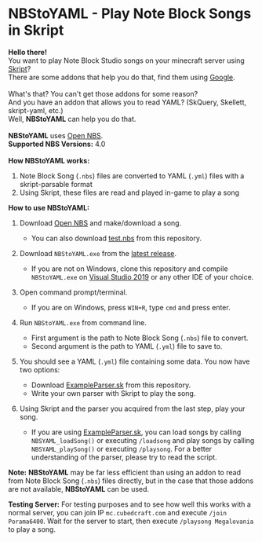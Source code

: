 # NBStoYAML - Play Note Block Songs in Skript

**Hello there!** <br />
You want to play Note Block Studio songs on your minecraft server using [Skript](https://github.com/SkriptLang/Skript)? <br />
There are some addons that help you do that, find them using [Google](https://www.google.com). <br />
<br />
What's that? You can't get those addons for some reason? <br />
And you have an addon that allows you to read YAML? (SkQuery, Skellett, skript-yaml, etc.) <br />
Well, **NBStoYAML** can help you do that. <br />
<br />
**NBStoYAML** uses [Open NBS](https://opennbs.org). <br />
**Supported NBS Versions:** 4.0 <br />
<br />
**How NBStoYAML works:**
1. Note Block Song (`.nbs`) files are converted to YAML (`.yml`) files with a skript-parsable format
1. Using Skript, these files are read and played in-game to play a song<br />

**How to use NBStoYAML:**
1. Download [Open NBS](https://opennbs.org) and make/download a song.
    * You can also download [test.nbs](https://github.com/CreepahGIT/NBStoYAML/blob/master/Usage%20Example/test.yml) from this repository.

1. Download `NBStoYAML.exe` from the [latest release](https://github.com/CreepahGIT/NBStoYAML/releases/latest).
    * If you are not on Windows, clone this repository and compile `NBStoYAML.exe` on [Visual Studio 2019](https://visualstudio.microsoft.com) or any other IDE of your choice.
1. Open command prompt/terminal.
    * If you are on Windows, press `WIN+R`, type `cmd` and press enter.
1. Run `NBStoYAML.exe` from command line.
    * First argument is the path to Note Block Song (`.nbs`) file to convert.
    * Second argument is the path to YAML (`.yml`) file to save to.
1. You should see a YAML (`.yml`) file containing some data. You now have two options:
    * Download [ExampleParser.sk](https://github.com/CreepahGIT/NBStoYAML/blob/master/Usage%20Example/ExampleParser.sk) from this repository.
    * Write your own parser with Skript to play the song.
1. Using Skript and the parser you acquired from the last step, play your song.
    * If you are using [ExampleParser.sk](https://github.com/CreepahGIT/NBStoYAML/blob/master/Usage%20Example/ExampleParser.sk), you can load songs by calling `NBSYAML_loadSong()` or executing `/loadsong` and play songs by calling `NBSYAML_playSong()` or executing `/playsong`. For a better understanding of the parser, please try to read the script.<br />
  
**Note:** **NBStoYAML** may be far less efficient than using an addon to read from Note Block Song (`.nbs`) files directly, but in the case that those addons are not available, **NBStoYAML** can be used.<br />

**Testing Server:** For testing purposes and to see how well this works with a normal server, you can join IP `mc.cubedcraft.com` and execute `/join Porama6400`. Wait for the server to start, then execute `/playsong Megalovania` to play a song.
<br />
